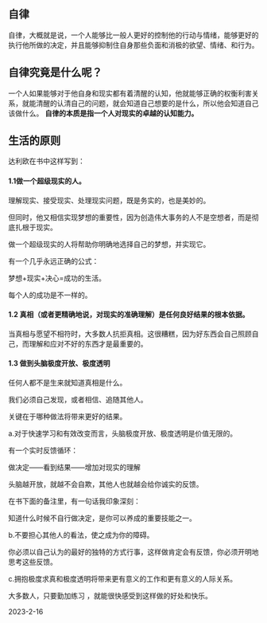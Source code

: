 ## 自律

自律，大概就是说，一个人能够比一般人更好的控制他的行动与情绪，能够更好的执行他所做的决定，并且能够抑制住自身那些负面和消极的欲望、情绪、和行为。

## 自律究竟是什么呢？

一个人如果能够对于他自身和现实都有着清醒的认知，他就能够正确的权衡利害关系，就能清醒的认清自己的问题，就会知道自己想要的是什么，所以他会知道自己该做什么。
		**自律的本质是指一个人对现实的卓越的认知能力。**



## 生活的原则

达利欧在书中这样写到：

#### 1.1做一个超级现实的人。

理解现实、接受现实、处理现实问题，既是务实的，也是美妙的。

但同时，他又相信实现梦想的重要性，因为创造伟大事务的人不是空想者，而是彻底扎根于现实。

做一个超级现实的人将帮助你明确地选择自己的梦想，并实现它。

有一个几乎永远正确的公式：

梦想+现实+决心=成功的生活。

每个人的成功是不一样的。



#### 1.2 真相（或者更精确地说，对现实的准确理解）是任何良好结果的根本依据。

当真相与愿望不相符时，大多数人抗拒真相。这很糟糕，因为好东西会自己照顾自己，而理解和应对不好的东西才是最重要的。



#### 1.3 做到头脑极度开放、极度透明

任何人都不是生来就知道真相是什么。

我们必须自己发现，或者相信、追随其他人。

关键在于哪种做法将带来更好的结果。



a.对于快速学习和有效改变而言，头脑极度开放、极度透明是价值无限的。

有一个实时反馈循环：

做决定——看到结果——增加对现实的理解

头脑越开放，就越不会自欺，其他人也就越会给你诚实的反馈。

在书下面的备注里，有一句话我印象深刻：

知道什么时候不自行做决定，是你可以养成的重要技能之一。



b.不要担心其他人的看法，使之成为你的障碍。

你必须以自己认为的最好的独特的方式行事，这样做肯定会有反馈，你必须开明地思考这些反馈。



c.拥抱极度求真和极度透明将带来更有意义的工作和更有意义的人际关系。

大多数人，只要勤加练习 ，就能很快感受到这样做的好处和快乐。

2023-2-16
